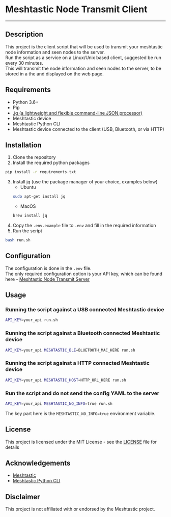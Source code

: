 # Meshtastic Node Transmit Client

---

## Description
This project is the client script that will be used to transmit your meshtastic node information and seen nodes to the server.  
Run the script as a service on a Linux/Unix based client, suggested be run every 30 minutes.  
This will transmit the node information and seen nodes to the server, to be stored in a the and displayed on the web page.

## Requirements
- Python 3.6+
- Pip
- [.jq (a lightweight and flexible command-line JSON processor)](https://stedolan.github.io/jq/)
- Meshtastic device
- Meshtastic Python CLI
- Meshtastic device connected to the client (USB, Bluetooth, or via HTTP)

## Installation
1. Clone the repository
2. Install the required python packages
```bash
pip install -r requirements.txt
```
3. Install jq (use the package manager of your choice, examples below)
   - Ubuntu
    ```bash
    sudo apt-get install jq
    ```
    - MacOS
    ```bash
    brew install jq
    ```
4. Copy the `.env.example` file to `.env` and fill in the required information
5. Run the script
```bash
bash run.sh
```

## Configuration
The configuration is done in the `.env` file.  
The only required configuration option is your API key, which can be found here - [Meshtastic Node Transmit Server](https://map.themesh.live/)

## Usage

### Running the script against a USB connected Meshtastic device
```bash
API_KEY=your_api run.sh
```

### Running the script against a Bluetooth connected Meshtastic device
```bash
API_KEY=your_api MESHTASTIC_BLE=BLUETOOTH_MAC_HERE run.sh
```

### Running the script against a HTTP connected Meshtastic device
```bash
API_KEY=your_api MESHTASTIC_HOST=HTTP_URL_HERE run.sh
```

### Run the script and do not send the config YAML to the server
```bash
API_KEY=your_api MESHTASTIC_NO_INFO=true run.sh
```
The key part here is the `MESHTASTIC_NO_INFO=true` environment variable.

## License
This project is licensed under the MIT License - see the [LICENSE](LICENSE) file for details

## Acknowledgements
- [Meshtastic](https://meshtastic.org/)
- [Meshtastic Python CLI](https://github.com/meshtastic/python)

## Disclaimer
This project is not affiliated with or endorsed by the Meshtastic project.
